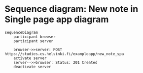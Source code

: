 # Sequence diagram: New note in Single page app diagram

```mermaid
sequenceDiagram
    participant browser
    participant server

    browser->>server: POST https://studies.cs.helsinki.fi/exampleapp/new_note_spa
    activate server
    server-->>browser: Status: 201 Created
    deactivate server
```